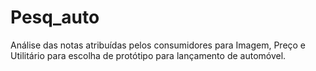 # Pesq_auto
Análise das notas atribuídas pelos consumidores para Imagem, Preço e Utilitário para escolha de protótipo para lançamento de automóvel.
